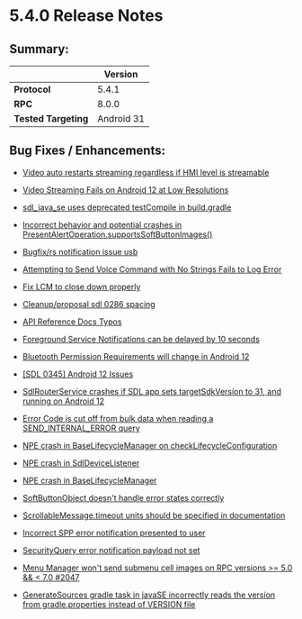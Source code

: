 # 5.4.0 Release Notes

## Summary:
||Version|
|--|--|
| **Protocol** | 5.4.1
| **RPC** | 8.0.0
| **Tested Targeting** | Android 31

## Bug Fixes / Enhancements:

- [Video auto restarts streaming regardless if HMI level is streamable ](https://github.com/smartdevicelink/sdl_java_suite/issues/1807)

- [Video Streaming Fails on Android 12 at Low Resolutions](https://github.com/smartdevicelink/sdl_java_suite/issues/1803)

- [sdl_java_se uses deprecated testCompile in build.gradle](https://github.com/smartdevicelink/sdl_java_suite/issues/1805)

- [Incorrect behavior and potential crashes in PresentAlertOperation.supportsSoftButtonImages()](https://github.com/smartdevicelink/sdl_java_suite/issues/1800)

- [Bugfix/rs notification issue usb](https://github.com/smartdevicelink/sdl_java_suite/pull/1797)

- [Attempting to Send Voice Command with No Strings Fails to Log Error](https://github.com/smartdevicelink/sdl_java_suite/issues/1798)

- [Fix LCM to close down properly](https://github.com/smartdevicelink/sdl_java_suite/pull/1796)

- [Cleanup/proposal sdl 0286 spacing](https://github.com/smartdevicelink/sdl_java_suite/pull/1782)

- [API Reference Docs Typos](https://github.com/smartdevicelink/sdl_java_suite/issues/1792)

- [Foreground Service Notifications can be delayed by 10 seconds](https://github.com/smartdevicelink/sdl_java_suite/issues/1733)

- [Bluetooth Permission Requirements will change in Android 12](https://github.com/smartdevicelink/sdl_java_suite/issues/1732)

- [[SDL 0345] Android 12 Issues](https://github.com/smartdevicelink/sdl_java_suite/issues/1794)

- [SdlRouterService crashes if SDL app sets targetSdkVersion to 31, and running on Android 12](https://github.com/smartdevicelink/sdl_java_suite/issues/1751)

- [Error Code is cut off from bulk data when reading a SEND_INTERNAL_ERROR query](https://github.com/smartdevicelink/sdl_java_suite/issues/1790)

- [NPE crash in BaseLifecycleManager on checkLifecycleConfiguration](https://github.com/smartdevicelink/sdl_java_suite/issues/1783)

- [NPE crash in SdlDeviceListener](https://github.com/smartdevicelink/sdl_java_suite/issues/1780)

- [NPE crash in BaseLifecycleManager](https://github.com/smartdevicelink/sdl_java_suite/issues/1781)

- [SoftButtonObject doesn't handle error states correctly](https://github.com/smartdevicelink/sdl_java_suite/issues/1774)

- [ScrollableMessage.timeout units should be specified in documentation](https://github.com/smartdevicelink/sdl_java_suite/issues/1775)

- [Incorrect SPP error notification presented to user](https://github.com/smartdevicelink/sdl_java_suite/issues/1661)

- [SecurityQuery error notification payload not set](https://github.com/smartdevicelink/sdl_java_suite/issues/1753)

- [Menu Manager won't send submenu cell images on RPC versions >= 5.0 && < 7.0 #2047](https://github.com/smartdevicelink/sdl_java_suite/issues/1756)

- [ GenerateSources gradle task in javaSE incorrectly reads the version from gradle.properties instead of VERSION file](https://github.com/smartdevicelink/sdl_java_suite/issues/1763)

